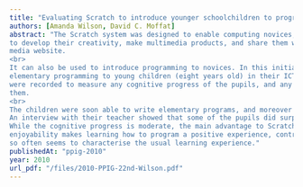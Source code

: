 ```yaml
---
title: "Evaluating Scratch to introduce younger schoolchildren to programming"
authors: [Amanda Wilson, David C. Moffat]
abstract: "The Scratch system was designed to enable computing novices, without much programming experience,
to develop their creativity, make multimedia products, and share them with their friends and on a social
media website.
<br>
It can also be used to introduce programming to novices. In this initial study, we used Scratch to teach some
elementary programming to young children (eight years old) in their ICT class, for eight lessons in all. Data
were recorded to measure any cognitive progress of the pupils, and any affective impact that the lessons had on
them.
<br>
The children were soon able to write elementary programs, and moreover evidently had a lot of fun doing so.
An interview with their teacher showed that some of the pupils did surprisingly well, beyond all expectations.
While the cognitive progress is moderate, the main advantage to Scratch in this study seems to be that its
enjoyability makes learning how to program a positive experience, contrary to the frustration and anxiety that
so often seems to characterise the usual learning experience."
publishedAt: "ppig-2010"
year: 2010
url_pdf: "/files/2010-PPIG-22nd-Wilson.pdf"
---
```


